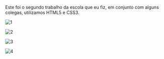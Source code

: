 Este foi o segundo trabalho da escola que eu fiz, em conjunto com alguns colegas, utilizamos HTML5 e CSS3.

![1](https://github.com/otaldovitin/ep2/assets/127848624/5c568a28-4bd7-470f-a673-c030a193548c)

![2](https://github.com/otaldovitin/ep2/assets/127848624/6f73641f-b821-4485-ab93-4e77b8cae04c)

![3](https://github.com/otaldovitin/ep2/assets/127848624/8127b9cb-7288-43cb-974a-0f87211f29f3)

![4](https://github.com/otaldovitin/ep2/assets/127848624/5a0726c2-5152-49bc-833b-c56b0da9d439)
